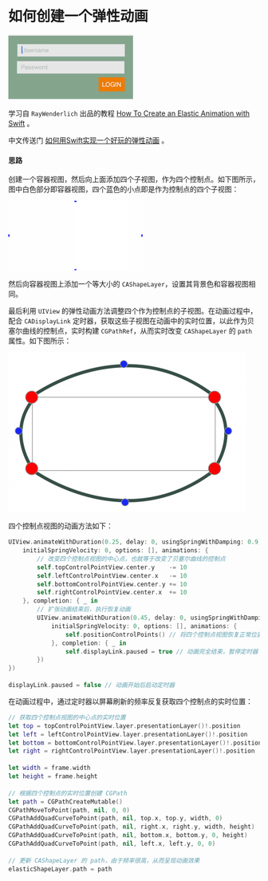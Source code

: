 # 如何创建一个弹性动画

![](Screenshot/Final.gif)

学习自 `RayWenderlich` 出品的教程 [How To Create an Elastic Animation with Swift](http://www.raywenderlich.com/100939/how-to-create-an-elastic-animation-with-swift) 。

中文传送门 [如何用Swift实现一个好玩的弹性动画](http://www.cocoachina.com/swift/20150911/13215.html) 。

#### 思路

创建一个容器视图，然后向上面添加四个子视图，作为四个控制点。如下图所示，图中白色部分即容器视图，四个蓝色的小点即是作为控制点的四个子视图：

![](Screenshot/ControlPoints.png)


然后向容器视图上添加一个等大小的 `CAShapeLayer`，设置其背景色和容器视图相同。

最后利用 `UIView` 的弹性动画方法调整四个作为控制点的子视图。在动画过程中，配合 `CADisplayLink` 定时器，获取这些子视图在动画中的实时位置，以此作为贝塞尔曲线的控制点，实时构建 `CGPathRef`，从而实时改变 `CAShapeLayer` 的 `path` 属性。如下图所示：

![](Screenshot/Quadratic.png)

四个控制点视图的动画方法如下：

```swift
UIView.animateWithDuration(0.25, delay: 0, usingSpringWithDamping: 0.9,
    initialSpringVelocity: 0, options: [], animations: {
    	// 改变四个控制点视图的中心点，也就等于改变了贝塞尔曲线的控制点
        self.topControlPointView.center.y    -= 10
        self.leftControlPointView.center.x   -= 10
        self.bottomControlPointView.center.y += 10
        self.rightControlPointView.center.x  += 10
    }, completion: { _ in
    	// 扩张动画结束后，执行恢复动画
        UIView.animateWithDuration(0.45, delay: 0, usingSpringWithDamping: 0.15,
            initialSpringVelocity: 0, options: [], animations: {
                self.positionControlPoints() // 将四个控制点视图恢复正常位置
            }, completion: { _ in
                self.displayLink.paused = true // 动画完全结束，暂停定时器
        })
})

displayLink.paused = false // 动画开始后启动定时器
```

在动画过程中，通过定时器以屏幕刷新的频率反复获取四个控制点的实时位置：

```swift
// 获取四个控制点视图的中心点的实时位置
let top = topControlPointView.layer.presentationLayer()!.position
let left = leftControlPointView.layer.presentationLayer()!.position
let bottom = bottomControlPointView.layer.presentationLayer()!.position
let right = rightControlPointView.layer.presentationLayer()!.position

let width = frame.width
let height = frame.height

// 根据四个控制点的实时位置创建 CGPath
let path = CGPathCreateMutable()
CGPathMoveToPoint(path, nil, 0, 0)
CGPathAddQuadCurveToPoint(path, nil, top.x, top.y, width, 0)
CGPathAddQuadCurveToPoint(path, nil, right.x, right.y, width, height)
CGPathAddQuadCurveToPoint(path, nil, bottom.x, bottom.y, 0, height)
CGPathAddQuadCurveToPoint(path, nil, left.x, left.y, 0, 0)

// 更新 CAShapeLayer 的 path，由于频率很高，从而呈现动画效果
elasticShapeLayer.path = path
```
